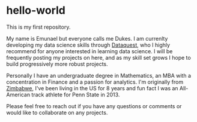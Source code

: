 # hello-world
This is my first repository.

My name is Emunael but everyone calls me Dukes. I am currenlty developing my data science skills through [Dataquest](dataquest.io), who I highly recommend for anyone interested in learning data science. I will be frequently posting my projects on here, and as my skill set grows I hope to build progressively more robust projects.

Personally I have an undergraduate degree in Mathematics, an MBA with a concentration in Finance and a passion for analytics. I'm originally from [Zimbabwe](http://www.zimbabwetourism.net/), I've been living in the US for 8 years and fun fact I was an All-American track athlete for Penn State in 2013.

Please feel free to reach out if you have any questions or comments or would like to collaborate on any projects.
